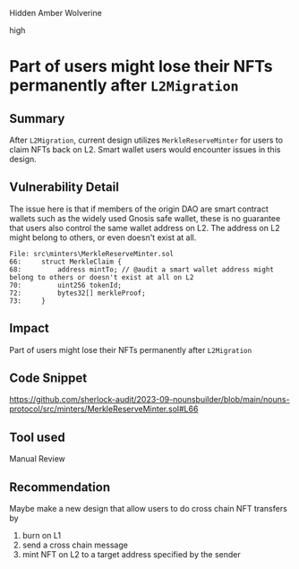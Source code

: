 Hidden Amber Wolverine

high

# Part of users might lose their NFTs permanently after ````L2Migration````

## Summary
After ````L2Migration````, current design utilizes ````MerkleReserveMinter```` for users to claim NFTs back on L2.  Smart wallet users would encounter issues in this design.

## Vulnerability Detail

The issue here is that if members of the origin DAO are smart contract wallets such as the widely used Gnosis safe wallet, these is no guarantee that users also control the same wallet address on L2. The address on L2 might belong to others, or even doesn't exist at all.
```solidity
File: src\minters\MerkleReserveMinter.sol
66:     struct MerkleClaim {
68:         address mintTo; // @audit a smart wallet address might belong to others or doesn't exist at all on L2
70:         uint256 tokenId;
72:         bytes32[] merkleProof;
73:     }

```

## Impact
Part of users might lose their NFTs permanently after ````L2Migration````

## Code Snippet
https://github.com/sherlock-audit/2023-09-nounsbuilder/blob/main/nouns-protocol/src/minters/MerkleReserveMinter.sol#L66

## Tool used

Manual Review

## Recommendation
Maybe make a new design that allow users to do cross chain NFT transfers by
1) burn on L1
2) send a cross chain message
3) mint NFT on L2 to a target address specified by the sender
